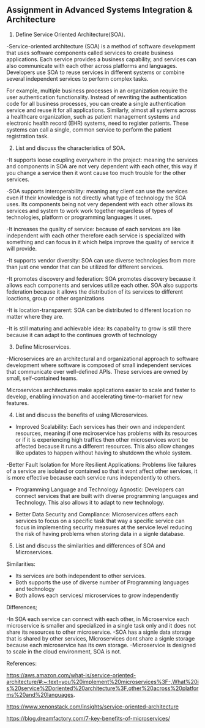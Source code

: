 ## Assignment in Advanced Systems Integration & Architecture
1. Define Service Oriented Architecture(SOA).

-Service-oriented architecture (SOA) is a method of software development that uses software components called services to create business applications. Each service provides a business capability, and services can also communicate with each other across platforms and languages. Developers use SOA to reuse services in different systems or combine several independent services to perform complex tasks.

For example, multiple business processes in an organization require the user authentication functionality. Instead of rewriting the authentication code for all business processes, you can create a single authentication service and reuse it for all applications. Similarly, almost all systems across a healthcare organization, such as patient management systems and electronic health record (EHR) systems, need to register patients. These systems can call a single, common service to perform the patient registration task.

2. List and discuss the characteristics of SOA.

-It supports loose coupling everywhere in the project: meaning the services and components in SOA are not very dependent with each other, this way if you change a service then it wont cause too much trouble for the other services.
 
-SOA supports interoperability: meaning any client can use the services even if their knowledge is not directly what type of technology the SOA uses. Its components being not very dependent with each other allows its services and system to work work together regardless of types of technologies, platform or programming languages it uses.

-It increases the quality of service: because of each services are like independent with each other therefore each service is specialized with something and can focus in it which helps improve the quality of service it will provide.

-It supports vendor diversity: SOA can use diverse technologies from more than just one vendor that can be utilized for different services.

-It promotes discovery and federation: SOA promotes discovery because it allows each components and services utilize each other. SOA also supports federation because it allows the distribution of its services to different loactions, group or other organizations

-It is location-transparent: SOA can be distributed to different location no matter where they are.

-It is still maturing and achievable idea: its capabality to grow is still there because it can adapt to the continues growth of technology

3. Define Microservices.

-Microservices are an architectural and organizational approach to software development where software is composed of small independent services that communicate over well-defined APIs. These services are owned by small, self-contained teams.

Microservices architectures make applications easier to scale and faster to develop, enabling innovation and accelerating time-to-market for new features.

4. List and discuss the benefits of using Microservices.

- Improved Scalability: Each services has their own and independent resources, meaning if one mciroservice has problems with its resources or if it is experiencing high traffics then other microservices wont be affected  because it runs a different resources. This also allow changes like updates to happen without having to shutdown the whole system.

-Better Fault Isolation for More Resilient Applications: Problems like failures of a service are isolated or contained so that it wont affect other services, it is more effective because each service runs independently to others.

- Programming Language and Technology Agnostic: Developers can connect services that are built with diverse programming languages and Technology. This also allows it to adapt to new technology.

- Better Data Security and Compliance: Microservices offers each services to focus on a specific task that way a specific service can focus in implementing security measures at the service level reducing the risk of having problems when storing data in a signle database.

5. List and discuss the similarities and differences of SOA and Microservices.

Similarities:

- Its services are both independent to other services.
- Both supports the use of diverse number of Programming languages and technology
- Both allows each services/ microservices to grow independently

Differences;

-In SOA each service can connect with each other, in Microservice each microservice is smaller and specialized in a single task only and it does not share its resources to other microservice.
-SOA has a signle data storage that is shared by other services, Microservices dont share a signle storage because each microservice has its own storage.
-Microservice is designed to scale in the cloud environment, SOA is not.


References:

https://aws.amazon.com/what-is/service-oriented-architecture/#:~:text=you%20implement%20microservices%3F-,What%20is%20service%2Doriented%20architecture%3F,other%20across%20platforms%20and%20languages.

https://www.xenonstack.com/insights/service-oriented-architecture

https://blog.dreamfactory.com/7-key-benefits-of-microservices/


